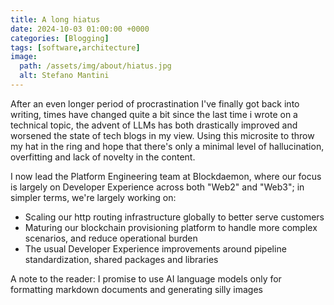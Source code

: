 ```yaml
---
title: A long hiatus
date: 2024-10-03 01:00:00 +0000
categories: [Blogging]
tags: [software,architecture]
image:
  path: /assets/img/about/hiatus.jpg
  alt: Stefano Mantini
---
```


After an even longer period of procrastination I've finally got back into writing, times have changed quite a bit since the last time i wrote on a technical topic, the advent of LLMs has both drastically improved and worsened the state of tech blogs in my view. Using this microsite to throw my hat in the ring and hope that there's only a minimal level of hallucination, overfitting and lack of novelty in the content.

I now lead the Platform Engineering team at Blockdaemon, where our focus is largely on Developer Experience across both "Web2" and "Web3"; in simpler terms, we're largely working on:

- Scaling our http routing infrastructure globally to better serve customers
- Maturing our blockchain provisioning platform to handle more complex scenarios, and reduce operational burden
- The usual Developer Experience improvements around pipeline standardization, shared packages and libraries

A note to the reader: I promise to use AI language models only for formatting markdown documents and generating silly images
